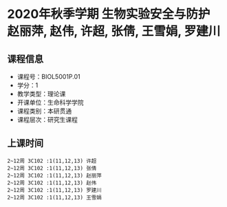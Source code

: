 # 2020年秋季学期 生物实验安全与防护 赵丽萍, 赵伟, 许超, 张倩, 王雪娟, 罗建川






## 课程信息

- 课程号：BIOL5001P.01
- 学分：1
- 教学类型：理论课
- 开课单位：生命科学学院
- 课程类别：本研贯通
- 课程层次：研究生课程

## 上课时间

```
2~12周 3C102 :1(11,12,13) 许超
2~12周 3C102 :1(11,12,13) 张倩
2~12周 3C102 :1(11,12,13) 赵丽萍
2~12周 3C102 :1(11,12,13) 赵伟
2~12周 3C102 :1(11,12,13) 罗建川
2~12周 3C102 :1(11,12,13) 王雪娟
```

